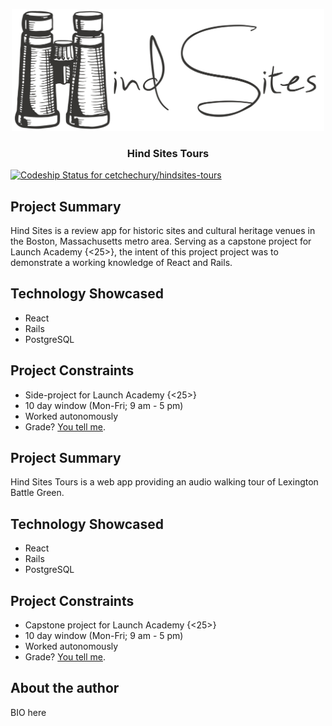 <p align="center">
  <a href="https://dailyconstitutional.com">
    <img alt="Hindsites" src="https://github.com/cetchechury/hindsites/blob/master/hindsites-logo-large.png" width="500">
  </a>
</p>

<h3 align="center">
  Hind Sites Tours
</h3>


[![Codeship Status for cetchechury/hindsites-tours](https://app.codeship.com/projects/9c1498c0-9edd-0137-b9a3-0aef1a10017d/status?branch=master)](https://app.codeship.com/projects/359227)


## Project Summary
Hind Sites is a review app for historic sites and cultural heritage venues in the Boston, Massachusetts metro area. Serving as a capstone project for Launch Academy {<25>}, the intent of this project project was to demonstrate a working knowledge of React and Rails.

## Technology Showcased
* React
* Rails
* PostgreSQL

## Project Constraints
* Side-project for Launch Academy {<25>}
* 10 day window (Mon-Fri; 9 am - 5 pm)
* Worked autonomously
* Grade? [You tell me](mailto:hello@reacttraining.com).

## Project Summary
Hind Sites Tours is a web app providing an audio walking tour of Lexington Battle Green.

## Technology Showcased
* React
* Rails
* PostgreSQL

## Project Constraints
* Capstone project for Launch Academy {<25>}
* 10 day window (Mon-Fri; 9 am - 5 pm)
* Worked autonomously
* Grade? [You tell me](mailto:hello@reacttraining.com).

## About the author
BIO here
